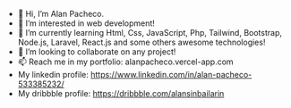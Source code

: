 - 👋 Hi, I’m Alan Pacheco.
- 👀 I’m interested in web development!
- 🌱 I’m currently learning Html, Css, JavaScript, Php, Tailwind, Bootstrap, Node.js, Laravel, React.js and some others awesome technologies!
- 💞️ I’m looking to collaborate on any project!
- 📫 Reach me in my portfolio: alanpacheco.vercel-app.com
- My linkedin profile: https://www.linkedin.com/in/alan-pacheco-533385232/
- My dribbble profile: https://dribbble.com/alansinbailarin

<!---
alansinbailarin/alansinbailarin is a ✨ special ✨ repository because its `README.md` (this file) appears on your GitHub profile.
You can click the Preview link to take a look at your changes.
--->
